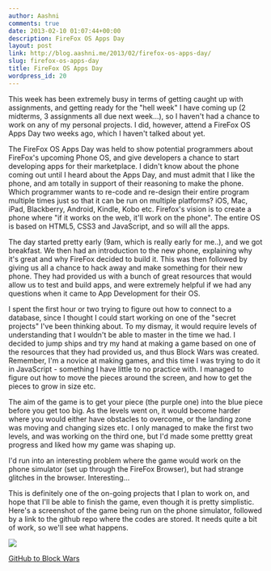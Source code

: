 ```yaml
---
author: Aashni
comments: true
date: 2013-02-10 01:07:44+00:00
description: FireFox OS Apps Day
layout: post
link: http://blog.aashni.me/2013/02/firefox-os-apps-day/
slug: firefox-os-apps-day
title: FireFox OS Apps Day
wordpress_id: 20
---
```


This week has been extremely busy in terms of getting caught up with assignments, and getting ready for the "hell week" I have coming up (2 midterms, 3 assignments all due next week...), so I haven't had a chance to work on any of my personal projects. I did, however, attend a FireFox OS Apps Day two weeks ago, which I haven't talked about yet.

The FireFox OS Apps Day was held to show potential programmers about FireFox's upcoming Phone OS, and give developers a chance to start developing apps for their marketplace. I didn't know about the phone coming out until I heard about the Apps Day, and must admit that I like the phone, and am totally in support of their reasoning to make the phone. Which programmer wants to re-code and re-design their entire program multiple times just so that it can be run on multiple platforms? iOS, Mac, iPad, Blackberry, Android, Kindle, Kobo etc. Firefox's vision is to create a phone where "if it works on the web, it'll work on the phone". The entire OS is based on HTML5, CSS3 and JavaScript, and so will all the apps.

The day started pretty early (9am, which is really early for me..), and we got breakfast. We then had an introduction to the new phone, explaining why it's great and why FireFox decided to build it. This was then followed by giving us all a chance to hack away and make something for their new phone. They had provided us with a bunch of great resources that would allow us to test and build apps, and were extremely helpful if we had any questions when it came to App Development for their OS.

I spent the first hour or two trying to figure out how to connect to a database, since I thought I could start working on one of the "secret projects" I've been thinking about. To my dismay, it would require levels of understanding that I wouldn't be able to master in the time we had. I decided to jump ships and try my hand at making a game based on one of the resources that they had provided us, and thus Block Wars was created. Remember, I'm a novice at making games, and this time I was trying to do it in JavaScript - something I have little to no practice with. I managed to figure out how to move the pieces around the screen, and how to get the pieces to grow in size etc. 

The aim of the game is to get your piece (the purple one) into the blue piece before you get too big. As the levels went on, it would become harder where you would either have obstacles to overcome, or the landing zone was moving and changing sizes etc. I only managed to make the first two levels, and was working on the third one, but I'd made some prettty great progress and liked how my game was shaping up.

I'd run into an interesting problem where the game would work on the phone simulator (set up through the FireFox Browser), but had strange glitches in the browser. Interesting... 

This is definitely one of the on-going projects that I plan to work on, and hope that I'll be able to finish the game, even though it is pretty simplistic. Here's a screenshot of the game being run on the phone simulator, followed by a link to the github repo where the codes are stored. It needs quite a bit of work, so we'll see what happens.



[![](http://aashni.me/blogImg/ffos01.png)](http://aashni.me/blogImg/ffos01.png)





[GitHub to Block Wars](https://github.com/aashnisshah/blockWars)
